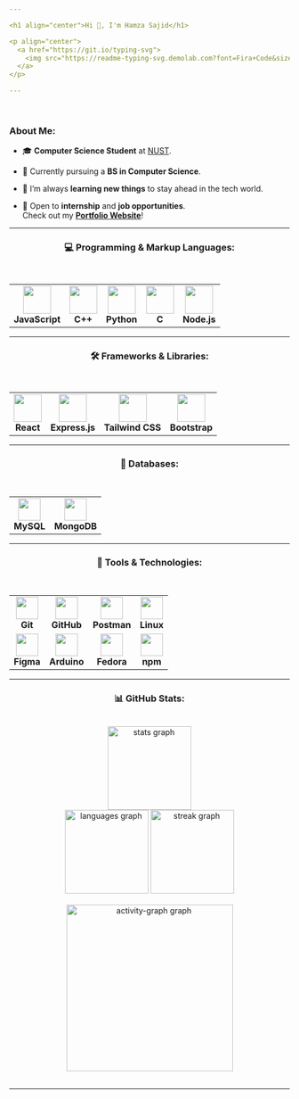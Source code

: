 ```yaml
---

<h1 align="center">Hi 👋, I'm Hamza Sajid</h1>

<p align="center">
  <a href="https://git.io/typing-svg">
    <img src="https://readme-typing-svg.demolab.com?font=Fira+Code&size=25&pause=1000&center=true&vCenter=true&width=550&height=60&lines=Full+Stack+Web+Developer;2D+Game+Developer;Always+Learning+New+Things" alt="Typing SVG" />
  </a>
</p>

---
```

<br>

### About Me:

- 🎓 **Computer Science Student** at [NUST](https://nust.edu.pk/).  

- 🧠 Currently pursuing a **BS in Computer Science**.  

- 🌱 I’m always **learning new things** to stay ahead in the tech world.  

- 💼 Open to **internship** and **job opportunities**.  
  Check out my **[Portfolio Website](https://personal-portfolio-phi-mocha.vercel.app/)**!  

---


### <p align="center">💻 Programming & Markup Languages:</p>
<br>

<table align="center">
  <tr>
    <td align="center"><img src="https://cdn.jsdelivr.net/gh/devicons/devicon/icons/javascript/javascript-original.svg" height="50" /><br><b>JavaScript</b></td>
    <td align="center"><img src="https://cdn.jsdelivr.net/gh/devicons/devicon/icons/cplusplus/cplusplus-original.svg" height="50" /><br><b>C++</b></td>
    <td align="center"><img src="https://cdn.jsdelivr.net/gh/devicons/devicon/icons/python/python-original.svg" height="50" /><br><b>Python</b></td>
    <td align="center"><img src="https://cdn.simpleicons.org/c/A8B9CC" height="50" /><br><b>C</b></td>
    <td align="center"><img src="https://cdn.simpleicons.org/nodedotjs/339933" height="50" /><br><b>Node.js</b></td>
  </tr>
</table>

---


### <p align="center">🛠️ Frameworks & Libraries:</p>
<br>

<table align="center">
  <tr>
    <td align="center"><img src="https://cdn.jsdelivr.net/gh/devicons/devicon/icons/react/react-original.svg" height="50" /><br><b>React</b></td>
    <td align="center"><img src="https://skillicons.dev/icons?i=express" height="50" /><br><b>Express.js</b></td>
    <td align="center"><img src="https://skillicons.dev/icons?i=tailwind" height="50" /><br><b>Tailwind CSS</b></td>
    <td align="center"><img src="https://cdn.jsdelivr.net/gh/devicons/devicon/icons/bootstrap/bootstrap-original.svg" height="50" /><br><b>Bootstrap</b></td>
  </tr>
</table>

---
### <p align="center">📂 Databases:</p>
<br>

<table align="center">
  <tr>
    <td align="center"><img src="https://img.shields.io/badge/MySQL-4479A1?logo=mysql&logoColor=white&style=for-the-badge" height="40" /><br><b>MySQL</b></td>
    <td align="center"><img src="https://img.shields.io/badge/MongoDB-47A248?logo=mongodb&logoColor=white&style=for-the-badge" height="40" /><br><b>MongoDB</b></td>
  </tr>
</table>

---

### <p align="center">🔧 Tools & Technologies:</p>
<br>

<table align="center">
  <tr>
    <td align="center"><img src="https://img.shields.io/badge/Git-F05032?logo=git&logoColor=white&style=for-the-badge" height="40" /><br><b>Git</b></td>
    <td align="center"><img src="https://img.shields.io/badge/GitHub-181717?logo=github&logoColor=white&style=for-the-badge" height="40" /><br><b>GitHub</b></td>
    <td align="center"><img src="https://img.shields.io/badge/Postman-FF6C37?logo=postman&logoColor=black&style=for-the-badge" height="40" /><br><b>Postman</b></td>
    <td align="center"><img src="https://img.shields.io/badge/Linux-FCC624?logo=linux&logoColor=black&style=for-the-badge" height="40" /><br><b>Linux</b></td>
  </tr>
  <tr>
    <td align="center"><img src="https://img.shields.io/badge/Figma-F24E1E?logo=figma&logoColor=white&style=for-the-badge" height="40" /><br><b>Figma</b></td>
    <td align="center"><img src="https://skillicons.dev/icons?i=arduino" height="40" /><br><b>Arduino</b></td>
    <td align="center"><img src="https://img.shields.io/badge/Fedora-51A2DA?logo=fedora&logoColor=black&style=for-the-badge" height="40" /><br><b>Fedora</b></td>
    <td align="center"><img src="https://img.shields.io/badge/npm-CB3837?logo=npm&logoColor=white&style=for-the-badge" height="40" /><br><b>npm</b></td>
  </tr>
</table>

---


### <p align="center">📊 GitHub Stats:</p>
<br>

<div align="center">
  <img src="https://github-readme-stats.vercel.app/api?username=HAMZOO0&hide_title=false&hide_rank=false&show_icons=true&include_all_commits=true&count_private=true&disable_animations=false&theme=react&locale=en&hide_border=false&order=1" height="150" alt="stats graph"  />
  <br>

  <img src="https://github-readme-stats.vercel.app/api/top-langs?username=HAMZOO0&locale=en&hide_title=false&layout=compact&card_width=320&langs_count=5&theme=react&hide_border=false&order=2" height="150" alt="languages graph"  />
  <img src="https://streak-stats.demolab.com?user=HAMZOO0&locale=en&mode=weekly&theme=react&hide_border=false&border_radius=5&date_format=M%20j%5B,%20Y%5D&order=3" height="150" alt="streak graph"  />
  <br>
<br>

  <img src="https://github-readme-activity-graph.vercel.app/graph?username=HAMZOO0&radius=16&theme=react&area=true&order=5&hide_title=true&hide_border=true" height="299" alt="activity-graph graph"  />
</div>
<br>

---
